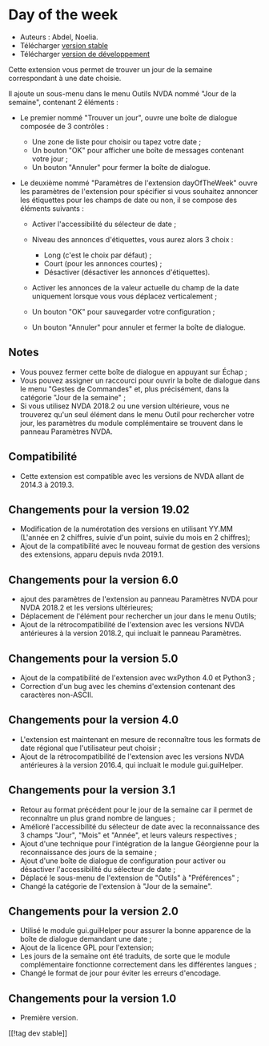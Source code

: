 # Day of the week #

* Auteurs : Abdel, Noelia.
* Télécharger [version stable][1]
* Télécharger [version de développement][2]

Cette extension vous permet de trouver un jour de la semaine correspondant à
une date choisie.

Il ajoute un sous-menu dans le menu Outils NVDA nommé "Jour de la semaine",
contenant 2 éléments :

* Le premier nommé "Trouver un jour", ouvre une boîte de dialogue composée
  de 3 contrôles :

    * Une zone de liste pour choisir ou tapez votre date ;
    * Un bouton "OK" pour afficher une boîte de messages contenant votre
      jour ;
    * Un bouton "Annuler" pour fermer la boîte de dialogue.

* Le deuxième nommé "Paramètres de l'extension dayOfTheWeek" ouvre les
  paramètres de l'extension pour spécifier si vous souhaitez annoncer les
  étiquettes pour les champs de date ou non, il se compose des éléments
  suivants :

    * Activer l'accessibilité du sélecteur de date ;
    * Niveau des annonces d'étiquettes, vous aurez alors 3 choix :

        * Long (c'est le choix par défaut) ;
        * Court (pour les annonces courtes) ;
        * Désactiver (désactiver les annonces d'étiquettes).

    * Activer les annonces de la valeur actuelle du champ de la date
      uniquement lorsque vous vous déplacez verticalement ;
    * Un bouton "OK" pour sauvegarder votre configuration ;
    * Un bouton "Annuler" pour annuler et fermer la boîte de dialogue.

## Notes ##

* Vous pouvez fermer cette boîte de dialogue en appuyant sur Échap ;
* Vous pouvez assigner un raccourci pour ouvrir la boîte de dialogue dans le
  menu "Gestes de Commandes" et, plus précisément, dans la catégorie "Jour
  de la semaine" ;
* Si vous utilisez NVDA 2018.2 ou une version ultérieure, vous ne trouverez
  qu'un seul élément dans le menu Outil pour rechercher votre jour, les
  paramètres du module complémentaire se trouvent dans le panneau Paramètres
  NVDA.

## Compatibilité ##

* Cette extension est compatible avec les versions de NVDA allant de 2014.3
  à 2019.3.

## Changements pour la version 19.02 ##

* Modification de la numérotation des versions en utilisant YY.MM (L'année
  en 2 chiffres, suivie d'un point, suivie du mois en 2 chiffres);
* Ajout de la compatibilité avec le nouveau format de gestion des versions
  des extensions, apparu depuis nvda 2019.1.

## Changements pour la version 6.0 ##

* ajout des paramètres de l'extension au panneau Paramètres NVDA pour NVDA
  2018.2 et les versions ultérieures;
* Déplacement de l'élément pour rechercher un jour dans le menu Outils;
* Ajout de la rétrocompatibilité de l'extension avec les versions NVDA
  antérieures à la version 2018.2, qui incluait le panneau Paramètres.

## Changements pour la version 5.0 ##

* Ajout de la compatibilité de l'extension avec wxPython 4.0 et Python3 ;
* Correction d'un bug avec les chemins d'extension contenant des caractères
  non-ASCII.

## Changements pour la version 4.0 ##

* L'extension est maintenant en mesure de reconnaître tous les formats de
  date régional que l'utilisateur peut choisir ;
* Ajout de la rétrocompatibilité de l'extension avec les versions NVDA
  antérieures à la version 2016.4, qui incluait le module gui.guiHelper.

## Changements pour la version 3.1 ##

* Retour au format précédent pour le jour de la semaine car il permet de
  reconnaître un plus grand nombre de langues ;
* Amélioré l'accessibilité du sélecteur de date avec la reconnaissance des 3
  champs "Jour", "Mois" et "Année", et leurs valeurs respectives ;
* Ajout d'une technique pour l'intégration de la langue Géorgienne pour la
  reconnaissance des jours de la semaine ;
* Ajout d'une boîte de dialogue de configuration pour activer ou désactiver
  l'accessibilité du sélecteur de date ;
* Déplacé le sous-menu de l'extension de "Outils" à "Préférences" ;
* Changé la catégorie de l'extension à "Jour de la semaine".

## Changements pour la version 2.0 ##

* Utilisé le module gui.guiHelper pour assurer la bonne apparence de la
  boîte de dialogue demandant une date ;
* Ajout de la licence GPL pour l'extension;
* Les jours de la semaine ont été traduits, de sorte que le module
  complémentaire fonctionne correctement dans les différentes langues ;
* Changé le format de jour pour éviter les erreurs d'encodage.

## Changements pour la version 1.0 ##

* Première version.

[[!tag dev stable]]

[1]: https://addons.nvda-project.org/files/get.php?file=dw

[2]: https://addons.nvda-project.org/files/get.php?file=dw-dev
